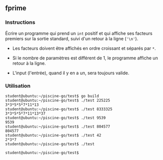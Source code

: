 ## fprime

### Instructions

Écrire un programme qui prend un `int` positif et qui affiche ses facteurs premiers sur la sortie standard, suivi d'un retour à la ligne (`'\n'`).

-   Les facteurs doivent être affichés en ordre croissant et séparés par `*`.

-   Si le nombre de paramètres est différent de 1, le programme affiche un retour à la ligne.

-   L'input (l'entrée), quand il y en a un, sera toujours valide.

### Utilisation

```console
student@ubuntu:~/piscine-go/test$ go build
student@ubuntu:~/piscine-go/test$ ./test 225225
3*3*5*5*7*11*13
student@ubuntu:~/piscine-go/test$ ./test 8333325
3*3*5*5*7*11*13*37
student@ubuntu:~/piscine-go/test$ ./test 9539
9539
student@ubuntu:~/piscine-go/test$ ./test 804577
804577
student@ubuntu:~/piscine-go/test$ ./test 42
2*3*7
student@ubuntu:~/piscine-go/test$ ./test

student@ubuntu:~/piscine-go/test$
```

